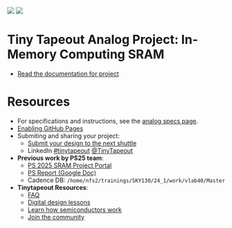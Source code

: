 ![](../../workflows/gds/badge.svg) ![](../../workflows/docs/badge.svg)

# Tiny Tapeout Analog Project: In-Memory Computing SRAM

- [Read the documentation for project](docs/info.md)


# Resources

- For specifications and instructions, see the [analog specs page](https://tinytapeout.com/specs/analog/).
- [Enabling GitHub Pages](https://tinytapeout.com/faq/#my-github-action-is-failing-on-the-pages-part)
- Submiting and sharing your project:
  - [Submit your design to the next shuttle](https://app.tinytapeout.com/)
  - LinkedIn [#tinytapeout](https://www.linkedin.com/search/results/content/?keywords=%23tinytapeout) [@TinyTapeout](https://www.linkedin.com/company/100708654/)
- **Previous work by PS25 team**:
  - [PS 2025 SRAM Project Portal](https://github.com/silicon-vlsi/PS-2025-RAM)
  - [PS Report (Google Doc)](https://docs.google.com/document/d/14qPPMIaTd909BxA7feVNJFoN8GudDrfd/edit?usp=sharing&ouid=110020585171253558493&rtpof=true&sd=true)
  - Cadence DB: `/home/nfs2/trainings/SKY130/24_1/work/vlab40/Master`
- **Tinytapeout Resources**:
  - [FAQ](https://tinytapeout.com/faq/)
  - [Digital design lessons](https://tinytapeout.com/digital_design/)
  - [Learn how semiconductors work](https://tinytapeout.com/siliwiz/)
  - [Join the community](https://tinytapeout.com/discord)
